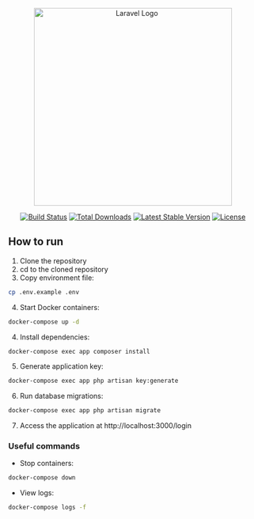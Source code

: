 <p align="center"><a href="https://laravel.com" target="_blank"><img src="https://raw.githubusercontent.com/laravel/art/master/logo-lockup/5%20SVG/2%20CMYK/1%20Full%20Color/laravel-logolockup-cmyk-red.svg" width="400" alt="Laravel Logo"></a></p>

<p align="center">
<a href="https://github.com/laravel/framework/actions"><img src="https://github.com/laravel/framework/workflows/tests/badge.svg" alt="Build Status"></a>
<a href="https://packagist.org/packages/laravel/framework"><img src="https://img.shields.io/packagist/dt/laravel/framework" alt="Total Downloads"></a>
<a href="https://packagist.org/packages/laravel/framework"><img src="https://img.shields.io/packagist/v/laravel/framework" alt="Latest Stable Version"></a>
<a href="https://packagist.org/packages/laravel/framework"><img src="https://img.shields.io/packagist/l/laravel/framework" alt="License"></a>
</p>

## How to run

1. Clone the repository
2. cd to the cloned repository
3. Copy environment file:

```bash
cp .env.example .env
```

4. Start Docker containers:

```bash
docker-compose up -d
```

4. Install dependencies:

```bash
docker-compose exec app composer install
```

5. Generate application key:

```bash
docker-compose exec app php artisan key:generate
```

6. Run database migrations:

```bash
docker-compose exec app php artisan migrate
```

7. Access the application at http://localhost:3000/login

### Useful commands

-   Stop containers:

```bash
docker-compose down
```

-   View logs:

```bash
docker-compose logs -f
```
